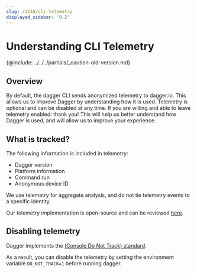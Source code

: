 ```yaml
---
slug: /1218/cli-telemetry
displayed_sidebar: '0.2'
---
```


# Understanding CLI Telemetry

{@include: ../../../partials/_caution-old-version.md}

## Overview

By default, the dagger CLI sends anonymized telemetry to dagger.io. This allows us to improve Dagger by understanding how it is used.
Telemetry is optional and can be disabled at any time. If you are willing and able to leave telemetry enabled: thank you! This will help
us better understand how Dagger is used, and will allow us to improve your experience.

## What is tracked?

The following information is included in telemetry:

- Dagger version
- Platform information
- Command run
- Anonymous device ID

We use telemetry for aggregate analysis, and do not tie telemetry events to a specific identity.

Our telemetry implementation is open-source and can be reviewed [here](https://github.com/dagger/dagger/blob/main/telemetry/telemetry.go).

## Disabling telemetry

Dagger implements the [(Console Do Not Track) standard](https://consoledonottrack.com/).

As a result, you can disable the telemetry by setting the environment variable `DO_NOT_TRACK=1` before running dagger.
